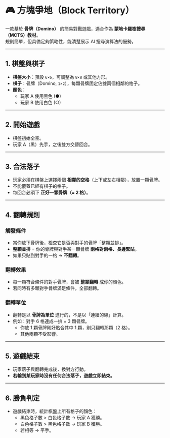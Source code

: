 # 🎮 方塊爭地（Block Territory）

一款基於 **骨牌（Domino）** 的簡易對戰遊戲，適合作為 **蒙地卡羅樹搜尋（MCTS）教材**。  
規則簡單，但具備足夠策略性，能清楚展示 AI 搜尋演算法的優勢。

---

## 1. 棋盤與棋子
- **棋盤大小**：預設 `6×6`，可調整為 `8×8` 或其他方形。  
- **棋子**：骨牌（Domino, `1×2`），每顆骨牌固定佔據兩個相鄰的格子。  
- **顏色**：  
  - 玩家 A 使用黑色 (●)  
  - 玩家 B 使用白色 (○)  

---

## 2. 開始遊戲
- 棋盤初始全空。  
- 玩家 A（黑）先手，之後雙方交替回合。  

---

## 3. 合法落子
- 玩家必須在棋盤上選擇兩個 **相鄰的空格**（上下或左右相鄰），放置一顆骨牌。  
- 不能覆蓋已經有棋子的格子。  
- 每回合必須下 **正好一顆骨牌（= 2 格）**。  

---

## 4. 翻轉規則

### 觸發條件
- 當你放下骨牌後，檢查它是否與對手的骨牌「整顆並排」。  
- **整顆並排** = 你的骨牌與對手某一顆骨牌 **兩格對兩格、長邊緊貼**。  
- 如果只貼到對手的一格 → **不翻轉**。  

### 翻轉效果
- 每一顆符合條件的對手骨牌，會被 **整顆翻轉** 成你的顏色。  
- 若同時有多顆對手骨牌滿足條件，全部翻轉。  

### 翻轉單位
- 翻轉是以 **骨牌為單位** 進行的，不是以「連續的線」計算。  
- 例如：對手 6 格連成一排 = 3 顆骨牌。  
  - 你放 1 顆骨牌剛好貼合其中 1 顆，則只翻轉那顆（2 格）。  
  - 其他兩顆不受影響。  

---

## 5. 遊戲結束
- 玩家落子與翻轉完成後，換對方行動。  
- **若輪到某玩家時沒有任何合法落子，遊戲立即結束。**

---

## 6. 勝負判定
- 遊戲結束時，統計棋盤上所有格子的顏色：  
  - 黑色格子數 > 白色格子數 → 玩家 A 獲勝。  
  - 白色格子數 > 黑色格子數 → 玩家 B 獲勝。  
  - 若相等 → 平手。 